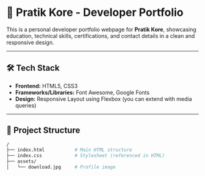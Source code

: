 # 💼 Pratik Kore - Developer Portfolio

This is a personal developer portfolio webpage for **Pratik Kore**, showcasing education, technical skills, certifications, and contact details in a clean and responsive design.

---

## 🛠️ Tech Stack

- **Frontend:** HTML5, CSS3
- **Frameworks/Libraries:** Font Awesome, Google Fonts
- **Design:** Responsive Layout using Flexbox (you can extend with media queries)

---

## 📄 Project Structure

```bash
/
├── index.html           # Main HTML structure
├── index.css            # Stylesheet (referenced in HTML)
├── assets/
│   └── download.jpg     # Profile image
